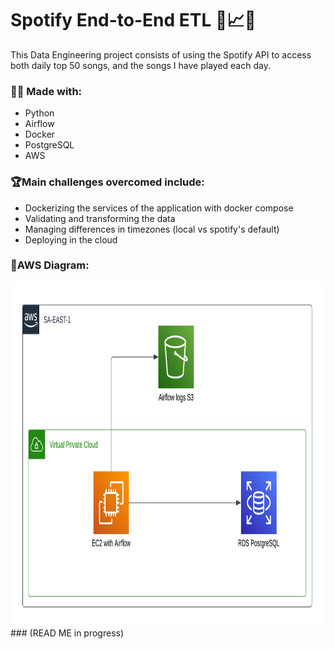 # Spotify End-to-End ETL 🎵📈👷
This Data Engineering project consists of using the Spotify API to access both daily top 50 songs, and the songs I have played each day.

### 👷‍♂️ Made with:
- Python
- Airflow
- Docker
- PostgreSQL
- AWS

### 🏆Main challenges overcomed include:
- Dockerizing the services of the application with docker compose
- Validating and transforming the data
- Managing differences in timezones (local vs spotify's default)
- Deploying in the cloud

###  📌AWS Diagram:
<img src="https://github.com/kukelia/spotify-ETL/blob/master/img/spoty-etl.png" alt= “” width="900" height="550">
### (READ ME in progress)
